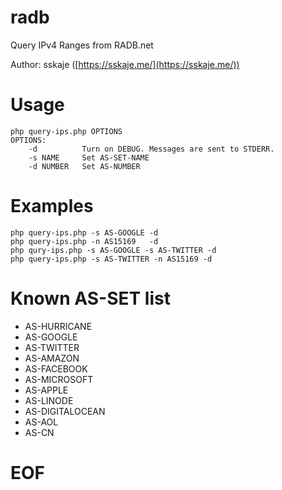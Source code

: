 # radb

Query IPv4 Ranges from RADB.net

Author: sskaje ([https://sskaje.me/](https://sskaje.me/))

# Usage


```
php query-ips.php OPTIONS 
OPTIONS:
    -d          Turn on DEBUG. Messages are sent to STDERR.
    -s NAME     Set AS-SET-NAME
    -d NUMBER   Set AS-NUMBER
```



# Examples

```
php query-ips.php -s AS-GOOGLE -d 
php query-ips.php -n AS15169   -d 
php qury-ips.php -s AS-GOOGLE -s AS-TWITTER -d 
php query-ips.php -s AS-TWITTER -n AS15169 -d 

```

# Known AS-SET list

* AS-HURRICANE
* AS-GOOGLE
* AS-TWITTER
* AS-AMAZON
* AS-FACEBOOK
* AS-MICROSOFT
* AS-APPLE
* AS-LINODE
* AS-DIGITALOCEAN
* AS-AOL
* AS-CN


# EOF